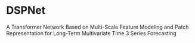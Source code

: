 # DSPNet
A Transformer Network Based on Multi-Scale Feature Modeling and Patch Representation for Long-Term Multivariate Time 3 Series Forecasting
